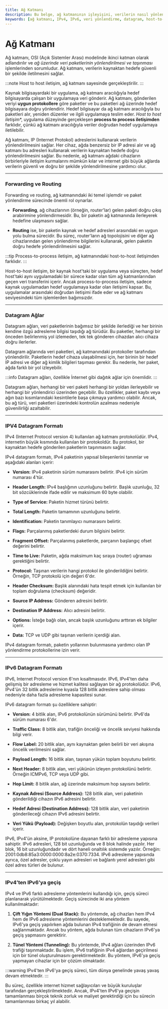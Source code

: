 ```yaml
---
title: Ağ Katmanı
description: Bu belge, ağ katmanının işleyişini, verilerin nasıl yönlendirildiğini ve IPv4 ile IPv6 protokollerinin yapısını ele almaktadır. Ayrıca, ağ katmanı ile ilgili temel kavramlar ve iletişim süreçleri açıklanmaktadır.
keywords: [ağ katmanı, IPv4, IPv6, veri yönlendirme, datagram, host-to-host iletişim]
---
```


# Ağ Katmanı

Ağ katmanı, OSI (Açık Sistemler Arası) modelinde ikinci katman olarak adlandırılır ve *ağ üzerinde veri paketlerinin yönlendirilmesi ve taşınması* işlemlerinden sorumludur. Ağ katmanı, verilerin kaynaktan hedefe güvenli bir şekilde iletilmesini sağlar.

:::note
Host to host iletişim, ağ katmanı sayesinde gerçekleştirilir.
:::

Kaynak bilgisayardaki bir uygulama, ağ katmanı aracılığıyla hedef bilgisayarda çalışan bir uygulamaya veri gönderir. Ağ katmanı, gönderilen veriyi **uygun protokollere** göre paketler ve bu paketleri ağ üzerinde hedef bilgisayara doğru yönlendirir. Hedef bilgisayar da ağ katmanı aracılığıyla bu paketleri alır, yeniden düzenler ve ilgili uygulamaya teslim eder. *Host to host iletişim**, uygulama düzeyinde gerçekleşen **process to process iletişimden** farklıdır, çünkü ağ katmanı aracılığıyla veriler doğrudan hedef uygulamaya iletilebilir.

Ağ katmanı, IP (Internet Protokol) adreslerini kullanarak verilerin yönlendirilmesini sağlar. Her cihaz, ağda benzersiz bir IP adresi alır ve ağ katmanı bu adresleri kullanarak verilerin kaynaktan hedefe doğru yönlendirilmesini sağlar. Bu nedenle, ağ katmanı ağdaki cihazların birbirleriyle iletişim kurmalarını mümkün kılar ve internet gibi büyük ağlarda verilerin güvenli ve doğru bir şekilde yönlendirilmesine yardımcı olur.

---

### Forwarding ve Routing

Forwarding ve routing, ağ katmanındaki iki temel işlemdir ve paket yönlendirme sürecinde önemli rol oynarlar.

- **Forwarding**, ağ cihazlarının (örneğin, router'lar) gelen paketi doğru çıkış arabirimine yönlendirmesidir. Bu, bir paketin ağ katmanında ilerleyerek hedefine ulaşmasını sağlar.
  
- **Routing** ise, bir paketin kaynak ve hedef adresleri arasındaki en uygun yolu bulma sürecidir. Bu süreç, router'ların ağ topolojisini ve diğer ağ cihazlarından gelen yönlendirme bilgilerini kullanarak, gelen paketin doğru hedefe yönlendirilmesini sağlar.

:::tip
Process-to-process iletişim, ağ katmanındaki host-to-host iletişimden farklıdır.
:::

Host-to-host iletişim, bir kaynak host'taki bir uygulama veya süreçten, hedef host'taki aynı uygulamadaki bir sürece kadar olan tüm ağ katmanlarından geçen veri transferini içerir. Ancak process-to-process iletişim, sadece kaynak uygulamadan hedef uygulamaya kadar olan iletişimi kapsar. Bu, uygulamalar arasındaki doğrudan iletişimi ifade eder ve ağ katmanı seviyesindeki tüm işlemlerden bağımsızdır.

---

### Datagram Ağlar

Datagram ağları, veri paketlerinin bağımsız bir şekilde ilerlediği ve her birinin kendine özgü adresleme bilgisi taşıdığı ağ türüdür. Bu paketler, herhangi bir önceden belirlenmiş yol izlemeden, tek tek gönderen cihazdan alıcı cihaza doğru ilerlerler.

Datagram ağlarında veri paketleri, ağ katmanındaki protokoller tarafından yönlendirilir. Paketlerin hedef cihaza ulaşabilmesi için, her birinin bir hedef IP adresi ve diğer ağ kimlik bilgileri taşıması gerekir. Bu nedenle, her paket, ağda farklı bir yol izleyebilir.

:::info
Datagram ağları, özellikle İnternet gibi dağıtık ağlar için önemlidir.
:::

Datagram ağları, herhangi bir veri paketi herhangi bir yoldan ilerleyebilir ve herhangi bir yönlendirici üzerinden geçebilir. Bu özellikler, paket kaybı veya ağın bazı kısımlarındaki kesintilerle başa çıkmaya yardımcı olabilir. Ancak, bu ağ türü, veri paketleri üzerindeki kontrolün azalması nedeniyle güvenilirliği azaltabilir.

---

### IPV4 Datagram Formatı

IPv4 (Internet Protocol version 4) kullanılan ağ katmanı protokolüdür. IPv4, internetin büyük kısmında kullanılan bir protokoldür. Bu protokol, bir kaynaktan hedefe gönderilen paketlerin taşınmasını sağlar.

IPv4 datagram formatı, IPv4 paketinin yapısal bileşenlerini tanımlar ve aşağıdaki alanları içerir:

- **Version:** IPv4 paketinin sürüm numarasını belirtir. IPv4 için sürüm numarası 4'tür.
  
- **Header Length:** IPv4 başlığının uzunluğunu belirtir. Başlık uzunluğu, 32 bit sözcüklerinde ifade edilir ve maksimum 60 byte olabilir.
  
- **Type of Service:** Paketin hizmet türünü belirtir.
  
- **Total Length:** Paketin tamamının uzunluğunu belirtir.
  
- **Identification:** Paketin tanımlayıcı numarasını belirtir.
  
- **Flags:** Parçalanmış paketlerdeki durum bilgisini belirtir.
  
- **Fragment Offset:** Parçalanmış paketlerde, parçanın başlangıç ofset değerini belirtir.
  
- **Time to Live:** Paketin, ağda maksimum kaç sıraya (router) uğraması gerektiğini belirtir.
  
- **Protocol:** Taşınan verilerin hangi protokol ile gönderildiğini belirtir. Örneğin, TCP protokolü için değeri 6'dır.
  
- **Header Checksum:** Başlık alanındaki hata tespit etmek için kullanılan bir toplam doğrulama (checksum) değeridir.
  
- **Source IP Address:** Gönderen adresini belirtir.
  
- **Destination IP Address:** Alıcı adresini belirtir.
  
- **Options:** İsteğe bağlı olan, ancak başlık uzunluğunu arttıran ek bilgiler içerir.

- **Data:** TCP ve UDP gibi taşınan verilerin içerdiği alan.

IPv4 datagram formatı, paketin yollarının bulunmasına yardımcı olan IP yönlendirme protokollerine izin verir.

---

### IPv6 Datagram Formatı

IPv6, Internet Protocol version 6'nın kısaltmasıdır. IPv6, IPv4'ten daha gelişmiş bir adresleme ve hizmet kalitesi sağlayan bir ağ protokolüdür. IPv6, IPv4'ün 32 bitlik adreslerine kıyasla 128 bitlik adreslere sahip olması nedeniyle daha fazla adresleme kapasitesi sunar.

IPv6 datagram formatı şu özelliklere sahiptir:

- **Version:** 4 bitlik alan, IPv6 protokolünün sürümünü belirtir. IPv6'da sürüm numarası 6'dır.
  
- **Traffic Class:** 8 bitlik alan, trafiğin önceliği ve öncelik seviyesi hakkında bilgi verir.
  
- **Flow Label:** 20 bitlik alan, aynı kaynaktan gelen belirli bir veri akışına öncelik verilmesini sağlar.
  
- **Payload Length:** 16 bitlik alan, taşınan yükün toplam boyutunu belirtir.
  
- **Next Header:** 8 bitlik alan, veri yükünün izleyen protokolünü belirtir. Örneğin ICMPv6, TCP veya UDP gibi.
  
- **Hop Limit:** 8 bitlik alan, ağ üzerinde maksimum hop sayısını belirtir.
  
- **Kaynak Adresi (Source Address):** 128 bitlik alan, veri paketinin gönderildiği cihazın IPv6 adresini belirtir.
  
- **Hedef Adresi (Destination Address):** 128 bitlik alan, veri paketinin gönderileceği cihazın IPv6 adresini belirtir.
  
- **Veri Yükü (Payload):** Değişken boyutlu alan, protokolün taşıdığı verileri içerir.

IPv6, IPv4'ün aksine, IP protokolüne dayanan farklı bir adresleme yapısına sahiptir. IPv6 adresleri, 128 bit uzunluğunda ve 8 blok halinde yazılır. Her blok, 16 bit uzunluğundadır ve dört haneli onaltılık sistemde yazılır. Örneğin: 2001:0db8:85a3:0000:0000:8a2e:0370:7334. IPv6 adresleme yapısında ayrıca, özel adresler, çoklu yayın adresleri ve bağlantı yerel adresleri gibi özel adres türleri de bulunur.

---

### IPv4’ten IPv6’ya geçiş

IPv4 ve IPv6 farklı adresleme yöntemlerini kullandığı için, geçiş süreci planlanarak yürütülmektedir. Geçiş sürecinde iki ana yöntem kullanılmaktadır:

1. **Çift Yığın Yöntemi (Dual Stack):** Bu yöntemde, ağ cihazları hem IPv4 hem de IPv6 adresleme yöntemlerini desteklemektedir. Bu sayede, IPv6'ya geçiş yapılırken ağda bulunan IPv4 trafiğinin de devam etmesi sağlanmaktadır. Ancak bu yöntem, ağda bulunan tüm cihazların IPv6'ya geçiş yapmasını gerektirir.
    
2. **Tünel Yöntemi (Tunneling):** Bu yöntemde, IPv4 ağları üzerinden IPv6 trafiği taşınmaktadır. Bu işlem, IPv6 trafiğinin IPv4 ağlardan geçirilmesi için bir tünel oluşturulmasını gerektirmektedir. Bu yöntem, IPv6'ya geçiş yapmayan cihazlar için bir çözüm olmaktadır.

:::warning
IPv4'ten IPv6'ya geçiş süreci, tüm dünya genelinde yavaş yavaş devam etmektedir.
:::

Bu süreç, özellikle internet hizmet sağlayıcıları ve büyük kuruluşlar tarafından gerçekleştirilmektedir. Ancak, IPv4'ten IPv6'ya geçişin tamamlanması birçok teknik zorluk ve maliyet gerektirdiği için bu sürecin tamamlanması birkaç yıl alabilir.
